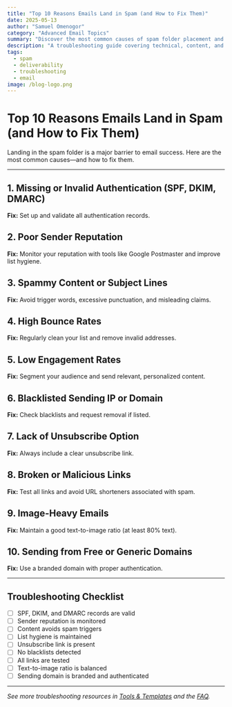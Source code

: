 ```yaml
---
title: "Top 10 Reasons Emails Land in Spam (and How to Fix Them)"
date: 2025-05-13
author: "Samuel Omenogor"
category: "Advanced Email Topics"
summary: "Discover the most common causes of spam folder placement and actionable solutions to improve your deliverability."
description: "A troubleshooting guide covering technical, content, and reputation issues that trigger spam filters, plus practical tips for resolution."
tags:
  - spam
  - deliverability
  - troubleshooting
  - email
image: /blog-logo.png
---
```


# Top 10 Reasons Emails Land in Spam (and How to Fix Them)

Landing in the spam folder is a major barrier to email success. Here are the most common causes—and how to fix them.

---

## 1. Missing or Invalid Authentication (SPF, DKIM, DMARC)
**Fix:** Set up and validate all authentication records.

## 2. Poor Sender Reputation
**Fix:** Monitor your reputation with tools like Google Postmaster and improve list hygiene.

## 3. Spammy Content or Subject Lines
**Fix:** Avoid trigger words, excessive punctuation, and misleading claims.

## 4. High Bounce Rates
**Fix:** Regularly clean your list and remove invalid addresses.

## 5. Low Engagement Rates
**Fix:** Segment your audience and send relevant, personalized content.

## 6. Blacklisted Sending IP or Domain
**Fix:** Check blacklists and request removal if listed.

## 7. Lack of Unsubscribe Option
**Fix:** Always include a clear unsubscribe link.

## 8. Broken or Malicious Links
**Fix:** Test all links and avoid URL shorteners associated with spam.

## 9. Image-Heavy Emails
**Fix:** Maintain a good text-to-image ratio (at least 80% text).

## 10. Sending from Free or Generic Domains
**Fix:** Use a branded domain with proper authentication.

---

## Troubleshooting Checklist
- [ ] SPF, DKIM, and DMARC records are valid
- [ ] Sender reputation is monitored
- [ ] Content avoids spam triggers
- [ ] List hygiene is maintained
- [ ] Unsubscribe link is present
- [ ] No blacklists detected
- [ ] All links are tested
- [ ] Text-to-image ratio is balanced
- [ ] Sending domain is branded and authenticated

---

*See more troubleshooting resources in [Tools & Templates](../tools-and-templates.md) and the [FAQ](../FAQ.md).*
